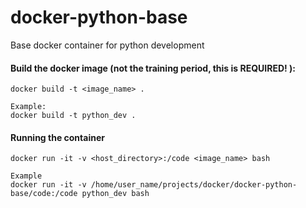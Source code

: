 # docker-python-base
Base docker container for python development

#### Build the docker image (not the training period, this is REQUIRED! ):
```
docker build -t <image_name> .

Example:
docker build -t python_dev .
```
#### Running the container
```
docker run -it -v <host_directory>:/code <image_name> bash

Example
docker run -it -v /home/user_name/projects/docker/docker-python-base/code:/code python_dev bash
```
